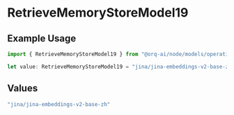 # RetrieveMemoryStoreModel19

## Example Usage

```typescript
import { RetrieveMemoryStoreModel19 } from "@orq-ai/node/models/operations";

let value: RetrieveMemoryStoreModel19 = "jina/jina-embeddings-v2-base-zh";
```

## Values

```typescript
"jina/jina-embeddings-v2-base-zh"
```